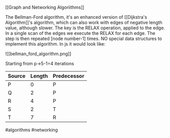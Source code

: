 [[Graph and Networking Algoriithms]]

The Bellman-Ford algorithm, it's an enhanced version of [[Dijkstra's Algorithm]]'s algorithm, which can also work with edges of negative length value, although slower. The key is the RELAX operation, applied to the edge. In a single scan of the edges we execute the RELAX for each edge. The step is then repeated [node number-1] times. NO special data structures to implement this algorithm.
In js it would look like:


![[bellman_ford_algorithm.png]]

Starting from p->5-1=4 iterations


|Source|Length|Predecessor|
|------|------|-----------|
|P|0|P|
|Q|2|P|
|R|4|P|
|S|2|T|
|T|7|R|








#algorithms #networking 